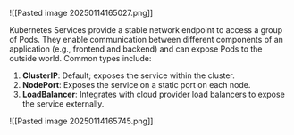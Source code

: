 ![[Pasted image 20250114165027.png]]

Kubernetes Services provide a stable network endpoint to access a group of Pods. They enable communication between different components of an application (e.g., frontend and backend) and can expose Pods to the outside world. Common types include:

1. **ClusterIP**: Default; exposes the service within the cluster.
2. **NodePort**: Exposes the service on a static port on each node.
3. **LoadBalancer**: Integrates with cloud provider load balancers to expose the service externally.

![[Pasted image 20250114165745.png]]


